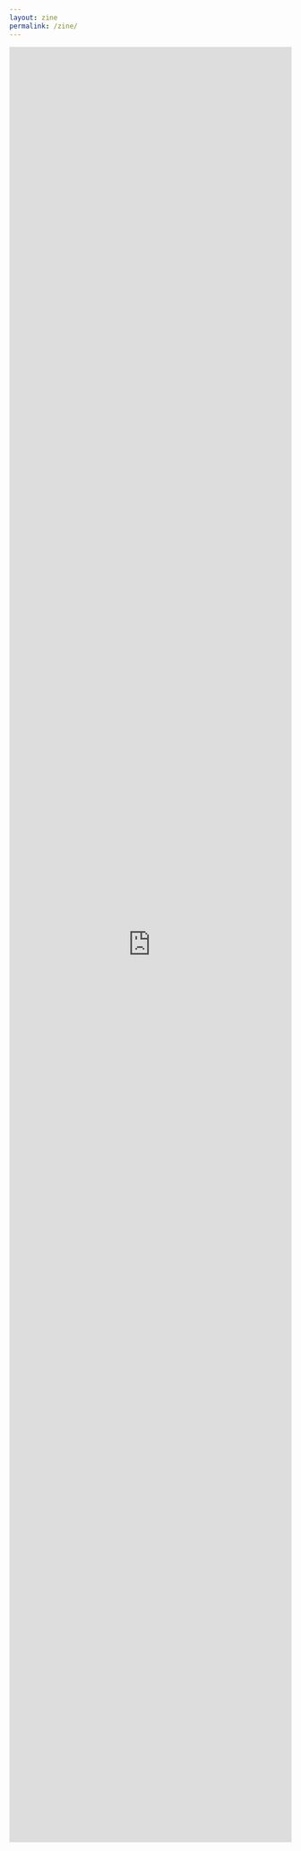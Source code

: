```yaml
---
layout: zine
permalink: /zine/
---
```


<iframe allowfullscreen="allowfullscreen" scrolling="no" class="fp-iframe" style="border: 0px; width: 100%; height: 80vh;" src="https://heyzine.com/flip-book/da8d6633d6.html"></iframe>

<script>
function getQueryParams() {
    const params = new URLSearchParams(window.location.search);
    return Object.fromEntries(params.entries());
}

window.onload = function () {
    const params = getQueryParams();
    if (params.submission_id) {
        alert(`Welcome to the gunk pop fan club! The password for the zine is: gunkpoop`);
    }
};
</script>

